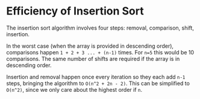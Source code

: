 # Efficiency of Insertion Sort

The insertion sort algorithm involves four steps: removal, comparison, shift, insertion.

In the worst case (when the array is provided in descending order), comparisons happen `1 + 2 + 3 ... + (n-1)` times. For `n=5` this would be 10 comparisons. The same number of shifts are required if the array is in descending order.

Insertion and removal happen once every iteration so they each add `n-1` steps, bringing the algorithm to `O(n^2 + 2n - 2)`. This can be simplified to `O(n^2)`, since we only care about the highest order if `n`.
